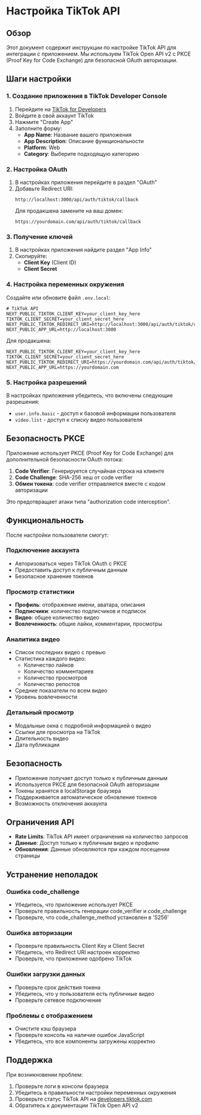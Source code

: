 # Настройка TikTok API

## Обзор

Этот документ содержит инструкции по настройке TikTok API для интеграции с приложением. Мы используем TikTok Open API v2 с PKCE (Proof Key for Code Exchange) для безопасной OAuth авторизации.

## Шаги настройки

### 1. Создание приложения в TikTok Developer Console

1. Перейдите на [TikTok for Developers](https://developers.tiktok.com/)
2. Войдите в свой аккаунт TikTok
3. Нажмите "Create App"
4. Заполните форму:
   - **App Name**: Название вашего приложения
   - **App Description**: Описание функциональности
   - **Platform**: Web
   - **Category**: Выберите подходящую категорию

### 2. Настройка OAuth

1. В настройках приложения перейдите в раздел "OAuth"
2. Добавьте Redirect URI:
   ```
   http://localhost:3000/api/auth/tiktok/callback
   ```
   Для продакшена замените на ваш домен:
   ```
   https://yourdomain.com/api/auth/tiktok/callback
   ```

### 3. Получение ключей

1. В настройках приложения найдите раздел "App Info"
2. Скопируйте:
   - **Client Key** (Client ID)
   - **Client Secret**

### 4. Настройка переменных окружения

Создайте или обновите файл `.env.local`:

```env
# TikTok API
NEXT_PUBLIC_TIKTOK_CLIENT_KEY=your_client_key_here
TIKTOK_CLIENT_SECRET=your_client_secret_here
NEXT_PUBLIC_TIKTOK_REDIRECT_URI=http://localhost:3000/api/auth/tiktok/callback
NEXT_PUBLIC_APP_URL=http://localhost:3000
```

Для продакшена:
```env
NEXT_PUBLIC_TIKTOK_CLIENT_KEY=your_client_key_here
TIKTOK_CLIENT_SECRET=your_client_secret_here
NEXT_PUBLIC_TIKTOK_REDIRECT_URI=https://yourdomain.com/api/auth/tiktok/callback
NEXT_PUBLIC_APP_URL=https://yourdomain.com
```

### 5. Настройка разрешений

В настройках приложения убедитесь, что включены следующие разрешения:
- `user.info.basic` - доступ к базовой информации пользователя
- `video.list` - доступ к списку видео пользователя

## Безопасность PKCE

Приложение использует PKCE (Proof Key for Code Exchange) для дополнительной безопасности OAuth потока:

1. **Code Verifier**: Генерируется случайная строка на клиенте
2. **Code Challenge**: SHA-256 хеш от code verifier
3. **Обмен токена**: code verifier отправляется вместе с кодом авторизации

Это предотвращает атаки типа "authorization code interception".

## Функциональность

После настройки пользователи смогут:

### Подключение аккаунта
- Авторизоваться через TikTok OAuth с PKCE
- Предоставить доступ к публичным данным
- Безопасное хранение токенов

### Просмотр статистики
- **Профиль**: отображение имени, аватара, описания
- **Подписчики**: количество подписчиков и подписок
- **Видео**: общее количество видео
- **Вовлеченность**: общие лайки, комментарии, просмотры

### Аналитика видео
- Список последних видео с превью
- Статистика каждого видео:
  - Количество лайков
  - Количество комментариев
  - Количество просмотров
  - Количество репостов
- Средние показатели по всем видео
- Уровень вовлеченности

### Детальный просмотр
- Модальные окна с подробной информацией о видео
- Ссылки для просмотра на TikTok
- Длительность видео
- Дата публикации

## Безопасность

- Приложение получает доступ только к публичным данным
- Используется PKCE для безопасной OAuth авторизации
- Токены хранятся в localStorage браузера
- Поддерживается автоматическое обновление токенов
- Возможность отключения аккаунта

## Ограничения API

- **Rate Limits**: TikTok API имеет ограничения на количество запросов
- **Данные**: Доступ только к публичным видео и профилю
- **Обновления**: Данные обновляются при каждом посещении страницы

## Устранение неполадок

### Ошибка code_challenge
- Убедитесь, что приложение использует PKCE
- Проверьте правильность генерации code_verifier и code_challenge
- Проверьте, что code_challenge_method установлен в 'S256'

### Ошибка авторизации
- Проверьте правильность Client Key и Client Secret
- Убедитесь, что Redirect URI настроен корректно
- Проверьте, что приложение одобрено TikTok

### Ошибки загрузки данных
- Проверьте срок действия токена
- Убедитесь, что у пользователя есть публичные видео
- Проверьте сетевое подключение

### Проблемы с отображением
- Очистите кэш браузера
- Проверьте консоль на наличие ошибок JavaScript
- Убедитесь, что все компоненты загружены корректно

## Поддержка

При возникновении проблем:
1. Проверьте логи в консоли браузера
2. Убедитесь в правильности настройки переменных окружения
3. Проверьте статус TikTok API на [developers.tiktok.com](https://developers.tiktok.com/)
4. Обратитесь к документации TikTok Open API v2 